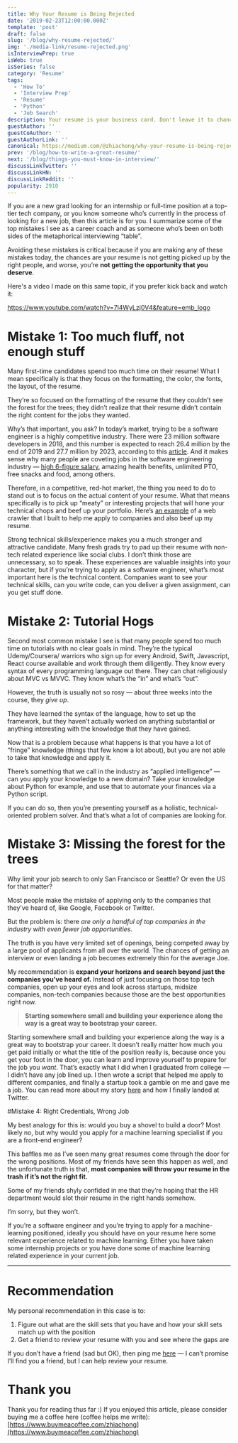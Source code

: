 ```yaml
---
title: Why Your Resume is Being Rejected
date: '2019-02-23T12:00:00.000Z'
template: 'post'
draft: false
slug: '/blog/why-resume-rejected/'
img: './media-link/resume-rejected.png'
isInterviewPrep: true
isWeb: true
isSeries: false
category: 'Resume'
tags:
  - 'How To'
  - 'Interview Prep'
  - 'Resume'
  - 'Python'
  - 'Job Search'
description: Your resume is your business card. Don't leave it to chance.
guestAuthor: ''
guestCoAuthor: ''
guestAuthorLink: ''
canonical: https://medium.com/@zhiachong/why-your-resume-is-being-rejected-240f36a7476b
prev: '/blog/how-to-write-a-great-resume/'
next: '/blog/things-you-must-know-in-interview/'
discussLinkTwitter: ''
discussLinkHN: ''
discussLinkReddit: ''
popularity: 2910
---
```


If you are a new grad looking for an internship or full-time position at a top-tier tech company, or you know someone who’s currently in the process of looking for a new job, then this article is for you. I summarize some of the top mistakes I see as a career coach and as someone who’s been on both sides of the metaphorical interviewing “table”.

Avoiding these mistakes is critical because if you are making any of these mistakes today, the chances are your resume is not getting picked up by the right people, and worse, you’re **not getting the opportunity that you deserve**.

Here's a video I made on this same topic, if you prefer kick back and watch it:

https://www.youtube.com/watch?v=7l4WyLzj0V4&feature=emb_logo

# Mistake 1: Too much fluff, not enough stuff

Many first-time candidates spend too much time on their resume! What I mean specifically is that they focus on the formatting, the color, the fonts, the layout, of the resume.

They’re so focused on the formatting of the resume that they couldn’t see the forest for the trees; they didn’t realize that their resume didn’t contain the right content for the jobs they wanted.

Why’s that important, you ask? In today’s market, trying to be a software engineer is a highly competitive industry. There were 23 million software developers in 2018, and this number is expected to reach 26.4 million by the end of 2019 and 27.7 million by 2023, according to this [article](https://www.daxx.com/blog/development-trends/number-software-developers-world). And it makes sense why many people are coveting jobs in the software engineering industry — [high 6-figure salary](https://www.youtube.com/watch?v=ALgI6OY5W2A&t=110s), amazing health benefits, unlimited PTO, free snacks and food, among others.

Therefore, in a competitive, red-hot market, the thing you need to do to stand out is to focus on the actual content of your resume. What that means specifically is to pick up “meaty” or interesting projects that will hone your technical chops and beef up your portfolio. Here’s [an example](https://medium.com/@zhiachong/how-i-built-a-web-crawler-to-automate-my-job-search-f825fb5af718?source=your_stories_page---------------------------) of a web crawler that I built to help me apply to companies and also beef up my resume.

Strong technical skills/experience makes you a much stronger and attractive candidate. Many fresh grads try to pad up their resume with non-tech related experience like social clubs. I don’t think those are unnecessary, so to speak. These experiences are valuable insights into your character, but if you’re trying to apply as a software engineer, what’s most important here is the technical content. Companies want to see your technical skills, can you write code, can you deliver a given assignment, can you get stuff done.

# Mistake 2: Tutorial Hogs

Second most common mistake I see is that many people spend too much time on tutorials with no clear goals in mind. They’re the typical Udemy/Coursera/<insert-any-online-academy-here> warriors who sign up for every Android, Swift, Javascript, React course available and work through them diligently. They know every syntax of every programming language out there. They can chat religiously about MVC vs MVVC. They know what’s the “in” and what’s “out”.

However, the truth is usually not so rosy — about three weeks into the course, they _give up_.

They have learned the syntax of the language, how to set up the framework, but they haven’t actually worked on anything substantial or anything interesting with the knowledge that they have gained.

Now that is a problem because what happens is that you have a lot of “fringe” knowledge (things that few know a lot about), but you are not able to take that knowledge and apply it.

There’s something that we call in the industry as “applied intelligence” — can you apply your knowledge to a new domain? Take your knowledge about Python for example, and use that to automate your finances via a Python script.

If you can do so, then you’re presenting yourself as a holistic, technical-oriented problem solver. And that’s what a lot of companies are looking for.

# Mistake 3: Missing the forest for the trees

Why limit your job search to only San Francisco or Seattle? Or even the US for that matter?

Most people make the mistake of applying only to the companies that they’ve heard of, like Google, Facebook or Twitter.

But the problem is: there _are only a handful of top companies in the industry with even fewer job opportunities_.

The truth is you have very limited set of openings, being competed away by a large pool of applicants from all over the world. The chances of getting an interview or even landing a job becomes extremely thin for the average Joe.

My recommendation is **expand your horizons and search beyond just the companies you’ve heard of.** Instead of just focusing on those top tech companies, open up your eyes and look across startups, midsize companies, non-tech companies because those are the best opportunities right now.

> **Starting somewhere small and building your experience along the way is a great way to bootstrap your career.**

Starting somewhere small and building your experience along the way is a great way to bootstrap your career. It doesn’t really matter how much you get paid initially or what the title of the position really is, because once you get your foot in the door, you can learn and improve yourself to prepare for the job you _want_. That’s exactly what I did when I graduated from college — I didn’t have any job lined up. I then wrote a script that helped me apply to different companies, and finally a startup took a gamble on me and gave me a job. You can read more about my story [here](https://medium.com/swlh/how-i-landed-offers-from-microsoft-amazon-and-twitter-without-an-ivy-league-degree-d62cfe286eb8) and how I finally landed at Twitter.

#Mistake 4: Right Credentials, Wrong Job

My best analogy for this is: would you buy a shovel to build a door? Most likely no, but why would you apply for a machine learning specialist if you are a front-end engineer?

This baffles me as I’ve seen many great resumes come through the door for the wrong positions. Most of my friends have seen this happen as well, and the unfortunate truth is that, **most companies will throw your resume in the trash if it’s not the right fit.**

Some of my friends shyly confided in me that they’re hoping that the HR department would slot their resume in the right hands somehow.

I’m sorry, but they won’t.

If you’re a software engineer and you’re trying to apply for a machine-learning positioned, ideally you should have on your resume here some relevant experience related to machine learning. Either you have taken some internship projects or you have done some of machine learning related experience in your current job.

---

# Recommendation

My personal recommendation in this case is to:

1.  Figure out what are the skill sets that you have and how your skill sets match up with the position
2.  Get a friend to review your resume with you and see where the gaps are

If you don’t have a friend (sad but OK), then ping me [here](https://zhiachong.com/) — I can’t promise I’ll find you a friend, but I can help review your resume.

# Thank you

Thank you for reading thus far :) If you enjoyed this article, please consider buying me a coffee here (coffee helps me write): [https://www.buymeacoffee.com/zhiachong](https://www.buymeacoffee.com/zhiachong)
